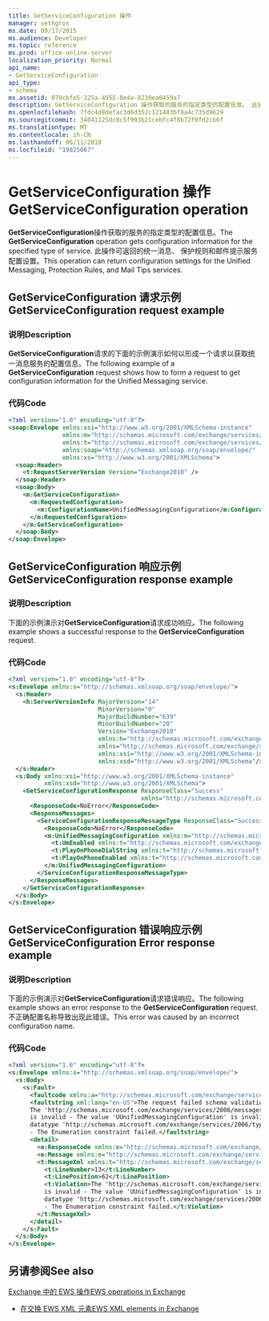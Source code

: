 ```yaml
---
title: GetServiceConfiguration 操作
manager: sethgros
ms.date: 09/17/2015
ms.audience: Developer
ms.topic: reference
ms.prod: office-online-server
localization_priority: Normal
api_name:
- GetServiceConfiguration
api_type:
- schema
ms.assetid: 070cbfe5-325a-4955-8e4a-8230ea0459a7
description: GetServiceConfiguration 操作获取的服务的指定类型的配置信息。 此操作可返回的统一消息、 保护规则和邮件提示服务配置设置。
ms.openlocfilehash: 7fdc4d8defac3d6d352c121483bf8a4c735d9629
ms.sourcegitcommit: 34041125dc8c5f993b21cebfc4f8b72f0fd2cb6f
ms.translationtype: MT
ms.contentlocale: zh-CN
ms.lasthandoff: 06/11/2018
ms.locfileid: "19825667"
---
```

# <a name="getserviceconfiguration-operation"></a><span data-ttu-id="1d4bc-104">GetServiceConfiguration 操作</span><span class="sxs-lookup"><span data-stu-id="1d4bc-104">GetServiceConfiguration operation</span></span>

<span data-ttu-id="1d4bc-105">**GetServiceConfiguration**操作获取的服务的指定类型的配置信息。</span><span class="sxs-lookup"><span data-stu-id="1d4bc-105">The **GetServiceConfiguration** operation gets configuration information for the specified type of service.</span></span> <span data-ttu-id="1d4bc-106">此操作可返回的统一消息、 保护规则和邮件提示服务配置设置。</span><span class="sxs-lookup"><span data-stu-id="1d4bc-106">This operation can return configuration settings for the Unified Messaging, Protection Rules, and Mail Tips services.</span></span> 
  
## <a name="getserviceconfiguration-request-example"></a><span data-ttu-id="1d4bc-107">GetServiceConfiguration 请求示例</span><span class="sxs-lookup"><span data-stu-id="1d4bc-107">GetServiceConfiguration request example</span></span>

### <a name="description"></a><span data-ttu-id="1d4bc-108">说明</span><span class="sxs-lookup"><span data-stu-id="1d4bc-108">Description</span></span>

<span data-ttu-id="1d4bc-109">**GetServiceConfiguration**请求的下面的示例演示如何以形成一个请求以获取统一消息服务的配置信息。</span><span class="sxs-lookup"><span data-stu-id="1d4bc-109">The following example of a **GetServiceConfiguration** request shows how to form a request to get configuration information for the Unified Messaging service.</span></span> 
  
### <a name="code"></a><span data-ttu-id="1d4bc-110">代码</span><span class="sxs-lookup"><span data-stu-id="1d4bc-110">Code</span></span>

```XML
<?xml version="1.0" encoding="utf-8"?>
<soap:Envelope xmlns:xsi="http://www.w3.org/2001/XMLSchema-instance"
               xmlns:m="http://schemas.microsoft.com/exchange/services/2006/messages"
               xmlns:t="http://schemas.microsoft.com/exchange/services/2006/types"
               xmlns:soap="http://schemas.xmlsoap.org/soap/envelope/"
               xmlns:xs="http://www.w3.org/2001/XMLSchema">
  <soap:Header>
    <t:RequestServerVersion Version="Exchange2010" />
  </soap:Header>
  <soap:Body>
    <m:GetServiceConfiguration>
      <m:RequestedConfiguration>
        <m:ConfigurationName>UnifiedMessagingConfiguration</m:ConfigurationName>
      </m:RequestedConfiguration>
    </m:GetServiceConfiguration>
  </soap:Body>
</soap:Envelope>
```

## <a name="getserviceconfiguration-response-example"></a><span data-ttu-id="1d4bc-111">GetServiceConfiguration 响应示例</span><span class="sxs-lookup"><span data-stu-id="1d4bc-111">GetServiceConfiguration response example</span></span>

### <a name="description"></a><span data-ttu-id="1d4bc-112">说明</span><span class="sxs-lookup"><span data-stu-id="1d4bc-112">Description</span></span>

<span data-ttu-id="1d4bc-113">下面的示例演示对**GetServiceConfiguration**请求成功响应。</span><span class="sxs-lookup"><span data-stu-id="1d4bc-113">The following example shows a successful response to the **GetServiceConfiguration** request.</span></span> 
  
### <a name="code"></a><span data-ttu-id="1d4bc-114">代码</span><span class="sxs-lookup"><span data-stu-id="1d4bc-114">Code</span></span>

```XML
<?xml version="1.0" encoding="utf-8"?>
<s:Envelope xmlns:s="http://schemas.xmlsoap.org/soap/envelope/">
  <s:Header>
    <h:ServerVersionInfo MajorVersion="14" 
                         MinorVersion="0" 
                         MajorBuildNumber="639" 
                         MinorBuildNumber="20" 
                         Version="Exchange2010" 
                         xmlns:h="http://schemas.microsoft.com/exchange/services/2006/types" 
                         xmlns="http://schemas.microsoft.com/exchange/services/2006/types" 
                         xmlns:xsi="http://www.w3.org/2001/XMLSchema-instance" 
                         xmlns:xsd="http://www.w3.org/2001/XMLSchema"/>
  </s:Header>
  <s:Body xmlns:xsi="http://www.w3.org/2001/XMLSchema-instance" 
          xmlns:xsd="http://www.w3.org/2001/XMLSchema">
    <GetServiceConfigurationResponse ResponseClass="Success" 
                                     xmlns="http://schemas.microsoft.com/exchange/services/2006/messages">
      <ResponseCode>NoError</ResponseCode>
      <ResponseMessages>
        <ServiceConfigurationResponseMessageType ResponseClass="Success">
          <ResponseCode>NoError</ResponseCode>
          <m:UnifiedMessagingConfiguration xmlns:m="http://schemas.microsoft.com/exchange/services/2006/messages">
            <t:UmEnabled xmlns:t="http://schemas.microsoft.com/exchange/services/2006/types">true</t:UmEnabled>
            <t:PlayOnPhoneDialString xmlns:t="http://schemas.microsoft.com/exchange/services/2006/types">user@contoso.com</t:PlayOnPhoneDialString>
            <t:PlayOnPhoneEnabled xmlns:t="http://schemas.microsoft.com/exchange/services/2006/types">true</t:PlayOnPhoneEnabled>
          </m:UnifiedMessagingConfiguration>
        </ServiceConfigurationResponseMessageType>
      </ResponseMessages>
    </GetServiceConfigurationResponse>
  </s:Body>
</s:Envelope>
```

## <a name="getserviceconfiguration-error-response-example"></a><span data-ttu-id="1d4bc-115">GetServiceConfiguration 错误响应示例</span><span class="sxs-lookup"><span data-stu-id="1d4bc-115">GetServiceConfiguration Error response example</span></span>

### <a name="description"></a><span data-ttu-id="1d4bc-116">说明</span><span class="sxs-lookup"><span data-stu-id="1d4bc-116">Description</span></span>

<span data-ttu-id="1d4bc-117">下面的示例演示对**GetServiceConfiguration**请求错误响应。</span><span class="sxs-lookup"><span data-stu-id="1d4bc-117">The following example shows an error response to the **GetServiceConfiguration** request.</span></span> <span data-ttu-id="1d4bc-118">不正确配置名称导致出现此错误。</span><span class="sxs-lookup"><span data-stu-id="1d4bc-118">This error was caused by an incorrect configuration name.</span></span> 
  
### <a name="code"></a><span data-ttu-id="1d4bc-119">代码</span><span class="sxs-lookup"><span data-stu-id="1d4bc-119">Code</span></span>

```XML
<?xml version="1.0" encoding="utf-8"?>
<s:Envelope xmlns:s="http://schemas.xmlsoap.org/soap/envelope/">
  <s:Body>
    <s:Fault>
      <faultcode xmlns:a="http://schemas.microsoft.com/exchange/services/2006/types">a:ErrorSchemaValidation</faultcode>
      <faultstring xml:lang="en-US">The request failed schema validation: 
      The 'http://schemas.microsoft.com/exchange/services/2006/messages:ConfigurationName' element 
      is invalid - The value 'UUnifiedMessagingConfiguration' is invalid according to its 
      datatype 'http://schemas.microsoft.com/exchange/services/2006/types:ServiceConfigurationType' 
      - The Enumeration constraint failed.</faultstring>
      <detail>
        <e:ResponseCode xmlns:e="http://schemas.microsoft.com/exchange/services/2006/errors">ErrorSchemaValidation</e:ResponseCode>
        <e:Message xmlns:e="http://schemas.microsoft.com/exchange/services/2006/errors">The request failed schema validation.</e:Message>
        <t:MessageXml xmlns:t="http://schemas.microsoft.com/exchange/services/2006/types">
          <t:LineNumber>13</t:LineNumber>
          <t:LinePosition>62</t:LinePosition>
          <t:Violation>The 'http://schemas.microsoft.com/exchange/services/2006/messages:ConfigurationName' element 
          is invalid - The value 'UUnifiedMessagingConfiguration' is invalid according to its 
          datatype 'http://schemas.microsoft.com/exchange/services/2006/types:ServiceConfigurationType'
          - The Enumeration constraint failed.</t:Violation>
        </t:MessageXml>
      </detail>
    </s:Fault>
  </s:Body>
</s:Envelope>
```

## <a name="see-also"></a><span data-ttu-id="1d4bc-120">另请参阅</span><span class="sxs-lookup"><span data-stu-id="1d4bc-120">See also</span></span>



[<span data-ttu-id="1d4bc-121">Exchange 中的 EWS 操作</span><span class="sxs-lookup"><span data-stu-id="1d4bc-121">EWS operations in Exchange</span></span>](ews-operations-in-exchange.md)
  
- [<span data-ttu-id="1d4bc-122">在交换 EWS XML 元素</span><span class="sxs-lookup"><span data-stu-id="1d4bc-122">EWS XML elements in Exchange</span></span>](ews-xml-elements-in-exchange.md)

